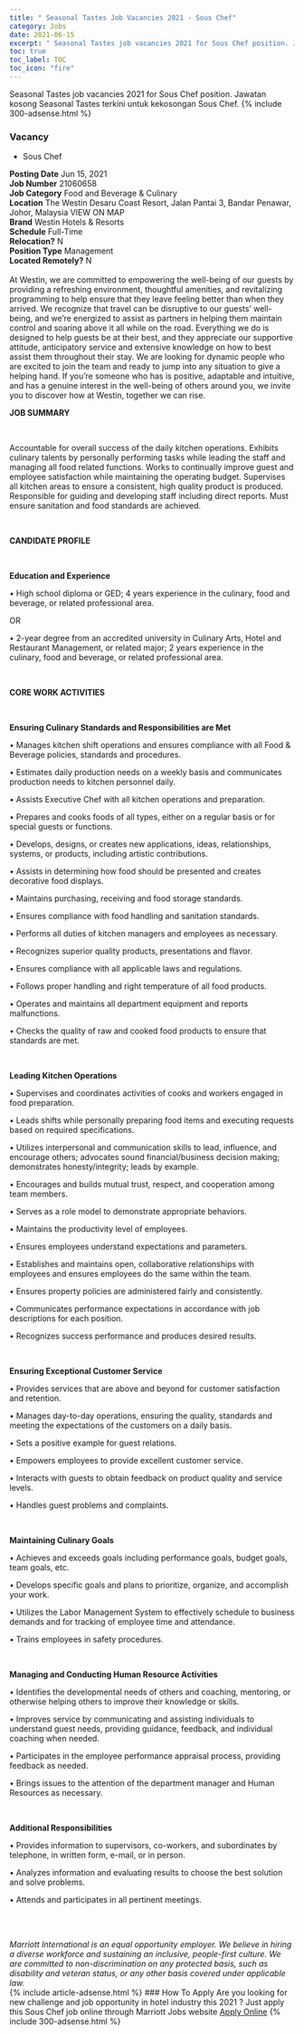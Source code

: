 ```yaml
---
title: " Seasonal Tastes Job Vacancies 2021 - Sous Chef" 
category: Jobs 
date: 2021-06-15 
excerpt: " Seasonal Tastes job vacancies 2021 for Sous Chef position. Jawatan kosong  Seasonal Tastes terkini untuk kekosongan Sous Chef." 
toc: true 
toc_label: TOC 
toc_icon: "fire" 
--- 
```


 Seasonal Tastes job vacancies 2021 for Sous Chef position. Jawatan kosong  Seasonal Tastes terkini untuk kekosongan Sous Chef. 
{% include 300-adsense.html %} 
### Vacancy 
- Sous Chef 
<div><div><b>Posting Date</b> Jun 15, 2021<br><b>Job Number</b> 21060658<br><b>Job Category</b> Food and Beverage &amp; Culinary<br><b>Location</b> The Westin Desaru Coast Resort, Jalan Pantai 3, Bandar Penawar, Johor, Malaysia VIEW ON MAP<br><b>Brand</b> Westin Hotels &amp; Resorts<br><b>Schedule</b> Full-Time<br><b>Relocation?</b> N<br><b>Position Type</b> Management<br><b>Located Remotely?</b> N<br><br>At Westin, we are committed to empowering the well-being of our guests by providing a refreshing environment, thoughtful amenities, and revitalizing programming to help ensure that they leave feeling better than when they arrived. We recognize that travel can be disruptive to our guests&#8217; well-being, and we&#8217;re energized to assist as partners in helping them maintain control and soaring above it all while on the road. Everything we do is designed to help guests be at their best, and they appreciate our supportive attitude, anticipatory service and extensive knowledge on how to best assist them throughout their stay. We are looking for dynamic people who are excited to join the team and ready to jump into any situation to give a helping hand. If you&#8217;re someone who has is positive, adaptable and intuitive, and has a genuine interest in the well-being of others around you, we invite you to discover how at Westin, together we can rise.<br></div><div> <p><strong>JOB SUMMARY</strong></p> <p>&#160;</p> <p>Accountable for overall success of the daily kitchen operations. Exhibits culinary talents by personally performing tasks while leading the staff and managing all food related functions. Works to continually improve guest and employee satisfaction while maintaining the operating budget. Supervises all kitchen areas to ensure a consistent, high quality product is produced. Responsible for guiding and developing staff including direct reports. Must ensure sanitation and food standards are achieved.</p> <p>&#160;</p> <p><strong>CANDIDATE PROFILE </strong></p> <p>&#160;</p> <p><strong>Education and Experience</strong></p> <p>&#8226; High school diploma or GED; 4 years experience in the culinary, food and beverage, or related professional area.</p> <p>OR</p> <p>&#8226; 2-year degree from an accredited university in Culinary Arts, Hotel and Restaurant Management, or related major; 2 years experience in the culinary, food and beverage, or related professional area.</p> <p>&#160;</p> <p><strong>CORE WORK ACTIVITIES</strong></p> <p>&#160;</p> <p><strong>Ensuring Culinary Standards and Responsibilities are Met</strong></p> <p>&#8226; Manages kitchen shift operations and ensures compliance with all Food &amp; Beverage policies, standards and procedures.</p> <p>&#8226; Estimates daily production needs on a weekly basis and communicates production needs to kitchen personnel daily.</p> <p>&#8226; Assists Executive Chef with all kitchen operations and preparation.</p> <p>&#8226; Prepares and cooks foods of all types, either on a regular basis or for special guests or functions.</p> <p>&#8226; Develops, designs, or creates new applications, ideas, relationships, systems, or products, including artistic contributions.</p> <p>&#8226; Assists in determining how food should be presented and creates decorative food displays.</p> <p>&#8226; Maintains purchasing, receiving and food storage standards.</p> <p>&#8226; Ensures compliance with food handling and sanitation standards.</p> <p>&#8226; Performs all duties of kitchen managers and employees as necessary.</p> <p>&#8226; Recognizes superior quality products, presentations and flavor.</p> <p>&#8226; Ensures compliance with all applicable laws and regulations.</p> <p>&#8226; Follows proper handling and right temperature of all food products.</p> <p>&#8226; Operates and maintains all department equipment and reports malfunctions.</p> <p>&#8226; Checks the quality of raw and cooked food products to ensure that standards are met.</p> <p>&#160;</p> <p><strong>Leading Kitchen Operations</strong></p> <p>&#8226; Supervises and coordinates activities of cooks and workers engaged in food preparation.</p> <p>&#8226; Leads shifts while personally preparing food items and executing requests based on required specifications.</p> <p>&#8226; Utilizes interpersonal and communication skills to lead, influence, and encourage others; advocates sound financial/business decision making; demonstrates honesty/integrity; leads by example.</p> <p>&#8226; Encourages and builds mutual trust, respect, and cooperation among team members.</p> <p>&#8226; Serves as a role model to demonstrate appropriate behaviors.</p> <p>&#8226; Maintains the productivity level of employees.</p> <p>&#8226; Ensures employees understand expectations and parameters.</p> <p>&#8226; Establishes and maintains open, collaborative relationships with employees and ensures employees do the same within the team.</p> <p>&#8226; Ensures property policies are administered fairly and consistently.</p> <p>&#8226; Communicates performance expectations in accordance with job descriptions for each position.</p> <p>&#8226; Recognizes success performance and produces desired results.</p> <p>&#160;</p> <p><strong>Ensuring Exceptional Customer Service</strong></p> <p>&#8226; Provides services that are above and beyond for customer satisfaction and retention.</p> <p>&#8226; Manages day-to-day operations, ensuring the quality, standards and meeting the expectations of the customers on a daily basis.</p> <p>&#8226; Sets a positive example for guest relations.</p> <p>&#8226; Empowers employees to provide excellent customer service.</p> <p>&#8226; Interacts with guests to obtain feedback on product quality and service levels.</p> <p>&#8226; Handles guest problems and complaints.</p> <p>&#160;</p> <p><strong>Maintaining Culinary Goals</strong></p> <p>&#8226; Achieves and exceeds goals including performance goals, budget goals, team goals, etc.</p> <p>&#8226; Develops specific goals and plans to prioritize, organize, and accomplish your work.</p> <p>&#8226; Utilizes the Labor Management System to effectively schedule to business demands and for tracking of employee time and attendance.</p> <p>&#8226; Trains employees in safety procedures.</p> <p>&#160;</p> <p><strong>Managing and Conducting Human Resource Activities </strong></p> <p>&#8226; Identifies the developmental needs of others and coaching, mentoring, or otherwise helping others to improve their knowledge or skills.</p> <p>&#8226; Improves service by communicating and assisting individuals to understand guest needs, providing guidance, feedback, and individual coaching when needed.</p> <p>&#8226; Participates in the employee performance appraisal process, providing feedback as needed.</p> <p>&#8226; Brings issues to the attention of the department manager and Human Resources as necessary.</p> <p>&#160;</p> <p><strong>Additional Responsibilities </strong></p> <p>&#8226; Provides information to supervisors, co-workers, and subordinates by telephone, in written form, e-mail, or in person.</p> <p>&#8226; Analyzes information and evaluating results to choose the best solution and solve problems.</p> <p>&#8226; Attends and participates in all pertinent meetings.</p> <p>&#160;</p> </div> <div> &#160;</div> <em>Marriott International is an equal opportunity employer.&#160;We believe in hiring a diverse workforce and sustaining an inclusive, people-first culture.&#160;We are committed to non-discrimination on&#160;any&#160;protected&#160;basis, such as disability and veteran status, or any other basis covered under applicable law.</em><br></div> 
{% include article-adsense.html %} 
### How To Apply 
Are you looking for new challenge and job opportunity in hotel industry this 2021 ?
Just apply this Sous Chef job online through Marriott Jobs website 
<a href="https://jobs.marriott.com/marriott/jobs/21060658?lang=en-us" class="btn btn--info" target="_blank" rel="nofollow noopenner">Apply Online</a> 
{% include 300-adsense.html %} 